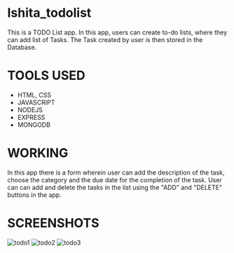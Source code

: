 # Ishita_todolist

This is a TODO List app. In this app, users can create to-do lists, where they can add list of Tasks. The Task created by user is then stored in the Database.
# TOOLS USED
* HTML, CSS
* JAVASCRIPT
* NODEJS
* EXPRESS
* MONGODB

# WORKING
In this app there is a form wherein user can add the description of the task, choose the category and the due date for the completion of the task.
User can can add and delete the tasks in the list using the "ADD" and "DELETE" buttons in the app.

# SCREENSHOTS
![todo1](https://user-images.githubusercontent.com/94470168/147948215-2b5a1d11-41b2-4259-b9c0-59f241eb1a6d.jpg)
![todo2](https://user-images.githubusercontent.com/94470168/147948248-1ef3437e-15b5-448c-8ae9-55fed55bf468.jpg)
![todo3](https://user-images.githubusercontent.com/94470168/147948267-0c58168b-6a9d-442f-81c5-70cc09e34094.jpg)
